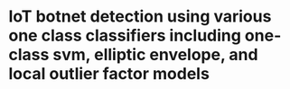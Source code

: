 # IoT botnet detection using various one class classifiers including one-class svm, elliptic envelope, and local outlier factor models
